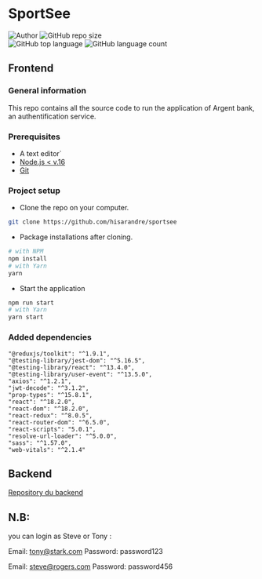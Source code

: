 # SportSee

![Author](https://img.shields.io/badge/Author-hisarandre-")
![GitHub repo size](https://img.shields.io/github/repo-size/hisarandre/argentbank-api)  
![GitHub top language](https://img.shields.io/github/languages/top/hisarandre/argentbank-api)
![GitHub language count](https://img.shields.io/github/languages/count/hisarandre/argentbank-api)

## Frontend

### General information

This repo contains all the source code to run the application of Argent bank, an authentification service.

### Prerequisites

- A text editor`
- [Node.js < v.16](https://nodejs.org/en/)
- [Git](https://git-scm.com/)

### Project setup

- Clone the repo on your computer.

```bash
git clone https://github.com/hisarandre/sportsee
```

- Package installations after cloning.

```bash
# with NPM
npm install
# with Yarn
yarn
```

- Start the application

```bash
npm run start
# with Yarn
yarn start
```

### Added dependencies

    "@reduxjs/toolkit": "^1.9.1",
    "@testing-library/jest-dom": "^5.16.5",
    "@testing-library/react": "^13.4.0",
    "@testing-library/user-event": "^13.5.0",
    "axios": "^1.2.1",
    "jwt-decode": "^3.1.2",
    "prop-types": "^15.8.1",
    "react": "^18.2.0",
    "react-dom": "^18.2.0",
    "react-redux": "^8.0.5",
    "react-router-dom": "^6.5.0",
    "react-scripts": "5.0.1",
    "resolve-url-loader": "^5.0.0",
    "sass": "^1.57.0",
    "web-vitals": "^2.1.4"

## Backend

[Repository du backend](https://github.com/hisarandre/argentbank-api/tree/master/bank-api-back)

## N.B:

you can login as Steve or Tony :

Email: tony@stark.com
Password: password123

Email: steve@rogers.com
Password: password456
